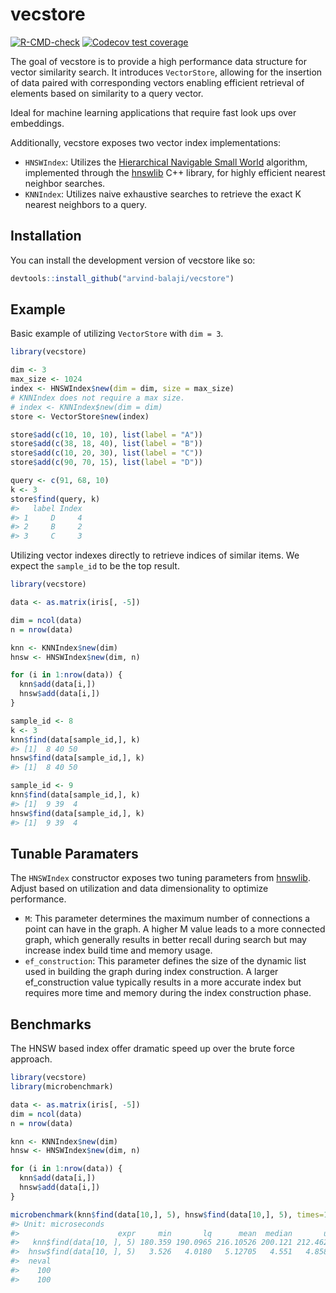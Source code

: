 
<!-- README.md is generated from README.Rmd. Please edit that file -->

# vecstore

<!-- badges: start -->

[![R-CMD-check](https://github.com/arvind-balaji/vecstore/actions/workflows/R-CMD-check.yaml/badge.svg)](https://github.com/arvind-balaji/vecstore/actions/workflows/R-CMD-check.yaml)
[![Codecov test
coverage](https://codecov.io/gh/arvind-balaji/vecstore/branch/main/graph/badge.svg)](https://app.codecov.io/gh/arvind-balaji/vecstore?branch=main)
<!-- badges: end -->

The goal of vecstore is to provide a high performance data structure for
vector similarity search. It introduces `VectorStore`, allowing for the
insertion of data paired with corresponding vectors enabling efficient
retrieval of elements based on similarity to a query vector.

Ideal for machine learning applications that require fast look ups over
embeddings.

Additionally, vecstore exposes two vector index implementations:

- `HNSWIndex`: Utilizes the [Hierarchical Navigable Small
  World](https://doi.org/10.48550/arXiv.1603.09320) algorithm,
  implemented through the [hnswlib](https://github.com/nmslib/hnswlib)
  C++ library, for highly efficient nearest neighbor searches.
- `KNNIndex`: Utilizes naive exhaustive searches to retrieve the exact K
  nearest neighbors to a query.

## Installation

You can install the development version of vecstore like so:

``` r
devtools::install_github("arvind-balaji/vecstore")
```

## Example

Basic example of utilizing `VectorStore` with `dim = 3`.

``` r
library(vecstore)

dim <- 3
max_size <- 1024
index <- HNSWIndex$new(dim = dim, size = max_size)
# KNNIndex does not require a max size.
# index <- KNNIndex$new(dim = dim)
store <- VectorStore$new(index)

store$add(c(10, 10, 10), list(label = "A"))
store$add(c(38, 18, 40), list(label = "B"))
store$add(c(10, 20, 30), list(label = "C"))
store$add(c(90, 70, 15), list(label = "D"))

query <- c(91, 68, 10)
k <- 3
store$find(query, k)
#>   label Index
#> 1     D     4
#> 2     B     2
#> 3     C     3
```

Utilizing vector indexes directly to retrieve indices of similar items.
We expect the `sample_id` to be the top result.

``` r
library(vecstore)

data <- as.matrix(iris[, -5])

dim = ncol(data)
n = nrow(data)

knn <- KNNIndex$new(dim)
hnsw <- HNSWIndex$new(dim, n)

for (i in 1:nrow(data)) {
  knn$add(data[i,])
  hnsw$add(data[i,])
}

sample_id <- 8
k <- 3
knn$find(data[sample_id,], k)
#> [1]  8 40 50
hnsw$find(data[sample_id,], k)
#> [1]  8 40 50

sample_id <- 9
knn$find(data[sample_id,], k)
#> [1]  9 39  4
hnsw$find(data[sample_id,], k)
#> [1]  9 39  4
```

## Tunable Paramaters

The `HNSWIndex` constructor exposes two tuning parameters from
[hnswlib](https://github.com/nmslib/hnswlib). Adjust based on
utilization and data dimensionality to optimize performance.

- `M`: This parameter determines the maximum number of connections a
  point can have in the graph. A higher M value leads to a more
  connected graph, which generally results in better recall during
  search but may increase index build time and memory usage.
- `ef_construction`: This parameter defines the size of the dynamic list
  used in building the graph during index construction. A larger
  ef_construction value typically results in a more accurate index but
  requires more time and memory during the index construction phase.

## Benchmarks

The HNSW based index offer dramatic speed up over the brute force
approach.

``` r
library(vecstore)
library(microbenchmark)

data <- as.matrix(iris[, -5])
dim = ncol(data)
n = nrow(data)

knn <- KNNIndex$new(dim)
hnsw <- HNSWIndex$new(dim, n)

for (i in 1:nrow(data)) {
  knn$add(data[i,])
  hnsw$add(data[i,])
}

microbenchmark(knn$find(data[10,], 5), hnsw$find(data[10,], 5), times=100L)
#> Unit: microseconds
#>                      expr     min       lq      mean  median       uq      max
#>   knn$find(data[10, ], 5) 180.359 190.0965 216.10526 200.121 212.4620 1359.396
#>  hnsw$find(data[10, ], 5)   3.526   4.0180   5.12705   4.551   4.8585   18.696
#>  neval
#>    100
#>    100
```

<!-- You'll still need to render `README.Rmd` regularly, to keep `README.md` up-to-date. `devtools::build_readme()` is handy for this. -->
<!-- You can also embed plots, for example: -->
<!-- ```{r pressure, echo = FALSE} -->
<!-- plot(pressure) -->
<!-- ``` -->
<!-- In that case, don't forget to commit and push the resulting figure files, so they display on GitHub and CRAN. -->
